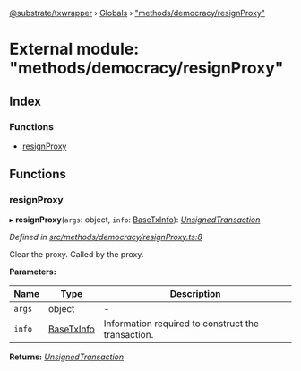 [@substrate/txwrapper](../README.md) › [Globals](../globals.md) › ["methods/democracy/resignProxy"](_methods_democracy_resignproxy_.md)

# External module: "methods/democracy/resignProxy"

## Index

### Functions

* [resignProxy](_methods_democracy_resignproxy_.md#resignproxy)

## Functions

###  resignProxy

▸ **resignProxy**(`args`: object, `info`: [BaseTxInfo](../interfaces/_util_types_.basetxinfo.md)): *[UnsignedTransaction](../interfaces/_util_types_.unsignedtransaction.md)*

*Defined in [src/methods/democracy/resignProxy.ts:8](https://github.com/paritytech/txwrapper/blob/230d329/src/methods/democracy/resignProxy.ts#L8)*

Clear the proxy. Called by the proxy.

**Parameters:**

Name | Type | Description |
------ | ------ | ------ |
`args` | object | - |
`info` | [BaseTxInfo](../interfaces/_util_types_.basetxinfo.md) | Information required to construct the transaction.  |

**Returns:** *[UnsignedTransaction](../interfaces/_util_types_.unsignedtransaction.md)*
